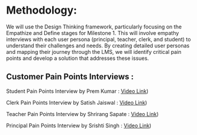 # Methodology:

We will use the Design Thinking framework, particularly focusing on the Empathize and Define
stages for Milestone 1. This will involve empathy interviews with each user persona (principal,
teacher, clerk, and student) to understand their challenges and needs. By creating detailed user
personas and mapping their journey through the LMS, we will identify critical pain points and
develop a solution that addresses these issues.


## Customer Pain Points Interviews :
Student Pain Points Interview by Prem Kumar : [Video Link](https://youtu.be/Xo1_2QfuWI0))

Clerk Pain Points Interview by Satish Jaiswal : [Video Link](https://youtu.be/gu-eJ5ZwmlM))

Teacher Pain Points Interview by Shrirang Sapate : [Video Link](https://youtu.be/sN7PkaV70bo))

Principal Pain Points Interview by Srishti Singh : [Video Link](https://youtu.be/e7xA3KeoEeE))
